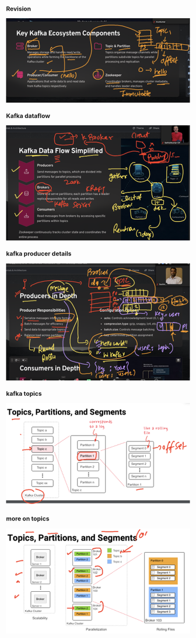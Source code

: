 ### Revision 

<img src="rev1.png">

### Kafka dataflow 

<img src="rev2.png">

### kafka producer details 

<img src="rev3.png">

### kafka topics 

<img src="rev4.png">

### more on topics 

<img src="rev5.png">